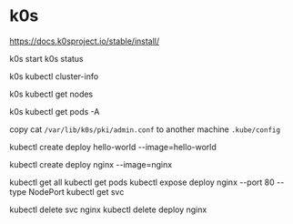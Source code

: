 # k0s

https://docs.k0sproject.io/stable/install/

k0s start
k0s status

k0s kubectl cluster-info

k0s kubectl get nodes

k0s kubectl get pods -A


copy cat `/var/lib/k0s/pki/admin.conf` to another machine `.kube/config`

kubectl create deploy hello-world --image=hello-world

kubectl create deploy nginx --image=nginx

kubectl get all
kubectl get pods 
kubectl expose deploy nginx --port 80 --type NodePort
kubectl get svc

kubectl delete svc nginx
kubectl delete deploy nginx